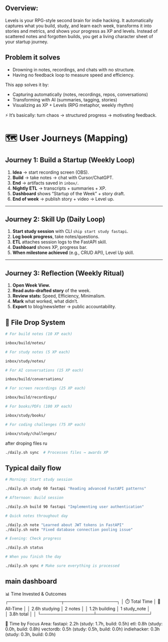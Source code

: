 ## Overview:

Levels is your RPG-style second brain for indie hacking. It automatically captures what you build, study, and learn each week, transforms it into stories and metrics, and shows your progress as XP and levels. Instead of scattered notes and forgotten builds, you get a living character sheet of your startup journey.

## Problem it solves

- Drowning in notes, recordings, and chats with no structure.
- Having no feedback loop to measure speed and efficiency.

This app solves it by:

- Capturing automatically (notes, recordings, repos, conversations)
- Transforming with AI (summaries, tagging, stories)
- Visualizing as XP + Levels (RPG metaphor, weekly rhythm)

⚡ It’s basically: turn chaos → structured progress → motivating feedback.

# 🗺️ User Journeys (Mapping)

## Journey 1: Build a Startup (Weekly Loop)

1. **Idea** → start recording screen (OBS).
2. **Build** → take notes → chat with Cursor/ChatGPT.
3. **End** → artifacts saved in `inbox/`.
4. **Nightly ETL** → transcripts + summaries + XP.
5. **Dashboard** shows “Startup of the Week” + story draft.
6. **End of week** → publish story + video → Level up.

---

## Journey 2: Skill Up (Daily Loop)

1. **Start study session** with CLI `ship start study fastapi`.
2. **Log book progress**, take notes/questions.
3. **ETL** attaches session logs to the FastAPI skill.
4. **Dashboard** shows XP, progress bar.
5. **When milestone achieved** (e.g., CRUD API), Level Up skill.

---

## Journey 3: Reflection (Weekly Ritual)

1. **Open Week View.**
2. **Read auto-drafted story** of the week.
3. **Review stats:** Speed, Efficiency, Minimalism.
4. **Mark** what worked, what didn’t.
5. **Export** to blog/newsletter → public accountability.

## 📁 File Drop System

```bash
# For build notes (10 XP each)

inbox/build/notes/

# For study notes (5 XP each)

inbox/study/notes/

# For AI conversations (15 XP each)

inbox/build/conversations/

# For screen recordings (25 XP each)

inbox/build/recordings/

# For books/PDFs (100 XP each)

inbox/study/books/

# For coding challenges (75 XP each)

inbox/study/challenges/
```

after droping files ru

```bash
./daily.sh sync  # Processes files → awards XP
```

## Typical daily flow

```bash
# Morning: Start study session

./daily.sh study 60 fastapi "Reading advanced FastAPI patterns"

# Afternoon: Build session

./daily.sh build 90 fastapi "Implementing user authentication"

# Quick notes throughout day

./daily.sh note "Learned about JWT tokens in FastAPI"
./daily.sh note "Fixed database connection pooling issue"

# Evening: Check progress

./daily.sh status

# When you finish the day

./daily.sh sync # Make sure everything is processed
```

## main dashboard

📊 Time Invested & Outcomes
┌─────────────────┬─────────────────┐
│ ⏱️ Total Time │ 🎯 All-Time │
│ 2.6h studying │ 2 notes │
│ 1.2h building │ 1 study_note │  
│ 3.8h total │ │
└─────────────────┴─────────────────┘

🎯 Time by Focus Area:
fastapi: 2.2h (study: 1.7h, build: 0.5h)
etl: 0.8h (study: 0.0h, build: 0.8h)
vectordb: 0.5h (study: 0.5h, build: 0.0h)
indiehacker: 0.3h (study: 0.3h, build: 0.0h)
